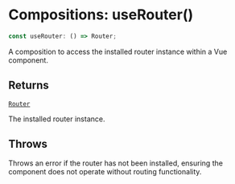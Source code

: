 # Compositions: useRouter()

```ts
const useRouter: () => Router;
```

A composition to access the installed router instance within a Vue component.

## Returns

[`Router`](../types/Router.md)

The installed router instance.

## Throws

Throws an error if the router has not been installed,
        ensuring the component does not operate without routing functionality.
